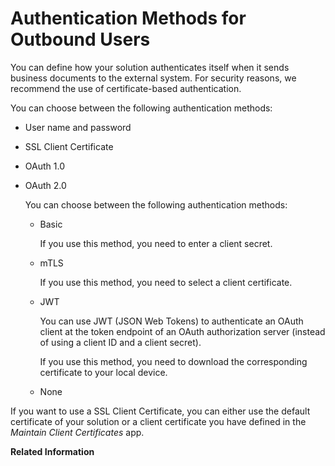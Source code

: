 <!-- loiof18cef354fb84026b5022020d82ae01d -->

# Authentication Methods for Outbound Users

You can define how your solution authenticates itself when it sends business documents to the external system. For security reasons, we recommend the use of certificate-based authentication.

You can choose between the following authentication methods:

-   User name and password

-   SSL Client Certificate

-   OAuth 1.0

-   OAuth 2.0

    You can choose between the following authentication methods:

    -   Basic

        If you use this method, you need to enter a client secret.

    -   mTLS

        If you use this method, you need to select a client certificate.

    -   JWT

        You can use JWT \(JSON Web Tokens\) to authenticate an OAuth client at the token endpoint of an OAuth authorization server \(instead of using a client ID and a client secret\).

        If you use this method, you need to download the corresponding certificate to your local device.

    -   None



If you want to use a SSL Client Certificate, you can either use the default certificate of your solution or a client certificate you have defined in the *Maintain Client Certificates* app.

**Related Information**  


 <?sap-ot O2O class="- topic/link " href="cb18de0f63b648d1a44bfe9bec1a4415.xml" text="" desc="" xtrc="link:1" xtrf="file:/home/builder/src/dita-all/jjq1673438782153/loio2080d0faf9d84ce6aa14caa4caa32935_en-US/src/content/localization/en-us/f18cef354fb84026b5022020d82ae01d.xml" output-class="" outputTopicFile="file:/home/builder/tp.net.sf.dita-ot/2.3/plugins/com.elovirta.dita.markdown_1.3.0/xsl/dita2markdownImpl.xsl" ?> 

